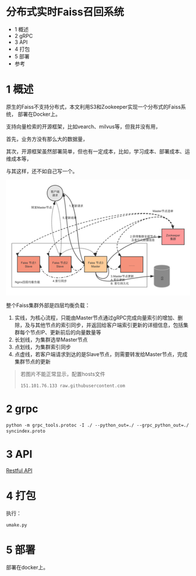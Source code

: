 # 分布式实时Faiss召回系统
- 1 概述
- 2 gRPC
- 3 API
- 4 打包
- 5 部署
- 参考

# 1 概述
原生的Faiss不支持分布式，本文利用S3和Zookeeper实现一个分布式的Faiss系统，
部署在Docker上。

支持向量检索的开源框架，比如vearch、milvus等，但我并没有用，

首先，业务方没有那么大的数据量，

其次，开源框架虽然部署简单，但也有一定成本，比如，学习成本、部署成本、运维成本等，

与其这样，还不如自己写一个。

![架构](doc/image/arc.png?raw=true)

整个Faiss集群外部是四层均衡负载：

1. 实线，为核心流程，只能由Master节点通过gRPC完成向量索引的增加、删除，及与其他节点的索引同步，并返回给客户端索引更新的详细信息，包括集群每个节点IP、更新前后的向量数量等
2. 长划线，为集群选举Master节点
3. 点划线，为集群索引同步
4. 点虚线，若客户端请求到达的是Slave节点，则需要转发给Master节点，完成集群节点的更新 

> 若图片不能正常显示，配置hosts文件
>
> ```shell script
> 151.101.76.133 raw.githubusercontent.com
> ``` 

# 2 grpc
```shell script
python -m grpc_tools.protoc -I ./ --python_out=./ --grpc_python_out=./ syncindex.proto
```

# 3 API

[Restful API](doc/Restful%20API.md)

# 4 打包
执行：
```shell script
umake.py
```

# 5 部署
部署在docker上。